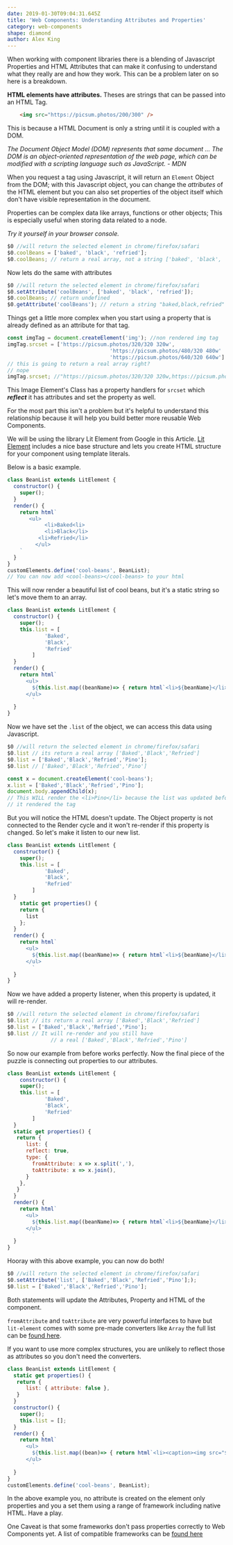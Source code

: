 ```yaml
---
date: 2019-01-30T09:04:31.645Z
title: 'Web Components: Understanding Attributes and Properties'
category: web-components
shape: diamond
author: Alex King
---
```


When working with component libraries there is a blending of Javascript Properties and HTML Attributes that can make it confusing to understand what they really are and how they work. This can be a problem later on so here is a breakdown.

**HTML elements have attributes.** Theses are strings that can be passed into an HTML Tag.
```html
    <img src="https://picsum.photos/200/300" />
```
This is because a HTML Document is only a string until it is coupled with a DOM.

*The Document Object Model (DOM) represents that same document ... The DOM is an object-oriented representation of the web page, which can be modified with a scripting language such as JavaScript. - MDN*

When you request a tag using Javascript, it will return an `Element` Object from the DOM; with this Javascript object, you can change the *attributes* of the HTML element but you can also set properties of the object itself which don't have visible representation in the document.

Properties can be complex data like arrays, functions or other objects; This is especially useful when storing data related to a node.

*Try it yourself in your browser console.*

```js
$0 //will return the selected element in chrome/firefox/safari
$0.coolBeans = ['baked', 'black', 'refried'];
$0.coolBeans; // return a real array, not a string ['baked', 'black', 'refried']
```

Now lets do the same with attributes

```js
$0 //will return the selected element in chrome/firefox/safari
$0.setAttribute('coolBeans', ['baked', 'black', 'refried']);
$0.coolBeans; // return undefined
$0.getAttribute('coolBeans'); // return a string "baked,black,refried"
```

Things get a little more complex when you start using a property that is already defined as an attribute for that tag.

```js
const imgTag = document.createElement('img'); //non rendered img tag
imgTag.srcset = ['https://picsum.photos/320/320 320w',
								 'https://picsum.photos/480/320 480w'
								 'https://picsum.photos/640/320 640w']
// this is going to return a real array right?
// nope
imgTag.srcset; //"https://picsum.photos/320/320 320w,https://picsum.photos/480/320 480w,https://picsum.photos/640/320 640w"
```

This Image Element's Class has a property handlers for `srcset` which ***reflect*** it has attributes and set the property as well.

For the most part this isn't a problem but it's helpful to understand this relationship because it will help you build better more reusable Web Components.

We will be using the library Lit Element from Google in this Article. [Lit Element](https://lit-element.polymer-project.org) includes a nice base structure and lets you create HTML structure for your component using template literals.

Below is a basic example.

```js
class BeanList extends LitElement {
  constructor() {
    super();
  }
  render() {
    return html`
	   <ul>
			<li>Baked<li>
			<li>Black</li>
		  <li>Refried</li>
		 </ul>
    `
  }
}
customElements.define('cool-beans', BeanList);
// You can now add <cool-beans></cool-beans> to your html
```

This will now render a beautiful list of cool beans, but it's a static string so let's move them to an array.

```js
class BeanList extends LitElement {
  constructor() {
    super();
    this.list = [
			'Baked',
			'Black',
			'Refried'
		]
  }
  render() {
    return html`
      <ul>
        ${this.list.map((beanName)=> { return html`<li>${beanName}</li>`})}
      </ul>
		`
  }
}
```

Now we have set the `.list`  of the object, we can access this data using Javascript.

```js
$0 //will return the selected element in chrome/firefox/safari
$0.list // its return a real array ['Baked','Black','Refried']
$0.list = ['Baked','Black','Refried','Pino'];
$0.list // ['Baked','Black','Refried','Pino']

const x = document.createElement('cool-beans');
x.list = ['Baked','Black','Refried','Pino'];
document.body.appendChild(x);
// This WILL render the <li>Pino</li> because the list was updated before
// it rendered the tag
```

But you will notice the HTML doesn't update. The Object property is not connected to the Render cycle and it won't re-render if this property is changed. So let's make it listen to our new list.

```js
class BeanList extends LitElement {
  constructor() {
    super();
    this.list = [
			'Baked',
			'Black',
			'Refried'
		]
  }
	static get properties() {
    return {
      list
    };
  }
  render() {
    return html`
      <ul>
        ${this.list.map((beanName)=> { return html`<li>${beanName}</li>`})}
      </ul>
		`
  }
}
```

Now we have added a property listener, when this property is updated, it will re-render.

```js
$0 //will return the selected element in chrome/firefox/safari
$0.list // its return a real array ['Baked','Black','Refried']
$0.list = ['Baked','Black','Refried','Pino'];
$0.list // It will re-render and you still have
			  // a real ['Baked','Black','Refried','Pino']
```

So now our example from before works perfectly.  Now the final piece of the puzzle is connecting out properties to our attributes.

```js
class BeanList extends LitElement {
	constructor() {
    super();
    this.list = [
			'Baked',
			'Black',
			'Refried'
		]
  }
  static get properties() {
   return {
      list: {
      reflect: true,
      type: {
        fromAttribute: x => x.split(','),
        toAttribute: x => x.join(),
      }
    },
   }
  }
  render() {
    return html`
      <ul>
        ${this.list.map((beanName)=> { return html`<li>${beanName}</li>`})}
      </ul>
		`
  }
}
```

Hooray with this above example, you can now do both!

```js
$0 //will return the selected element in chrome/firefox/safari
$0.setAttribute('list', ['Baked','Black','Refried','Pino'];);
$0.list = ['Baked','Black','Refried','Pino'];
```

Both statements will update the Attributes, Property and HTML of the component.

`fromAttribute`  and `toAttribute` are very powerful interfaces to have but `lit-element` comes with some pre-made converters like `Array` the full list can be [found here](https://lit-element.polymer-project.org/guide/properties#conversion-type).

If you want to use more complex structures, you are unlikely to reflect those as attributes so you don't need the converters.

```js
class BeanList extends LitElement {
  static get properties() {
   return {
      list: { attribute: false },
   }
  }
  constructor() {
    super();
    this.list = [];
  }
  render() {
    return html`
      <ul>
        ${this.list.map((bean)=> { return html`<li><caption><img src="${bean.img}" />${bean.name}</caption></li>`})}
      </ul>
		`
  }
}
customElements.define('cool-beans', BeanList);
```

In the above example you, no attribute is created on the element only properties and you a set them using a range of framework including native HTML. Have a play.
<!-- <iframe width="100%" height="600" src="https://glitch.com/embed/#!/embed/article-example-attributes?path=src/index.ts&previewSize=33" frameborder="0" allowfullscreen></iframe> -->

One Caveat is that some frameworks don't pass properties correctly to Web Components yet. A  list of compatible frameworks can be [found here](https://custom-elements-everywhere.com/)